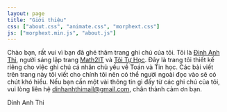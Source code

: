 ```yaml
---
layout: page
title: "Giới thiệu"
css: ["about.css", "animate.css", "morphext.css"]
js: ["morphext.min.js", "about.js"]
---
```


Chào bạn, rất vui vì bạn đã ghé thăm trang ghi chú của tôi. Tôi là [Đinh Anh Thi](https://dinhanhthi.com), người sáng lập trang [Math2IT](http://math2it.com) và [Tôi Tự Học](https://toituhoc.xyz). Đây là trang tôi thiết kế riêng cho việc ghi chú cá nhân chủ yếu về Toán và Tin học. Các bài viết trên trang này tôi viết cho chính tôi nên có thể người ngoài đọc vào sẽ có chút khó hiểu. Nếu bạn cần một vài thông tin gì đấy từ các ghi chú của tôi, vui lòng liên hệ [dinhanhthimail@gmail.com](mailto:dinhanhthimail@gmail.com), chân thành cảm ơn bạn.

<div class="thi-signature">
Dinh Anh Thi
</div>
